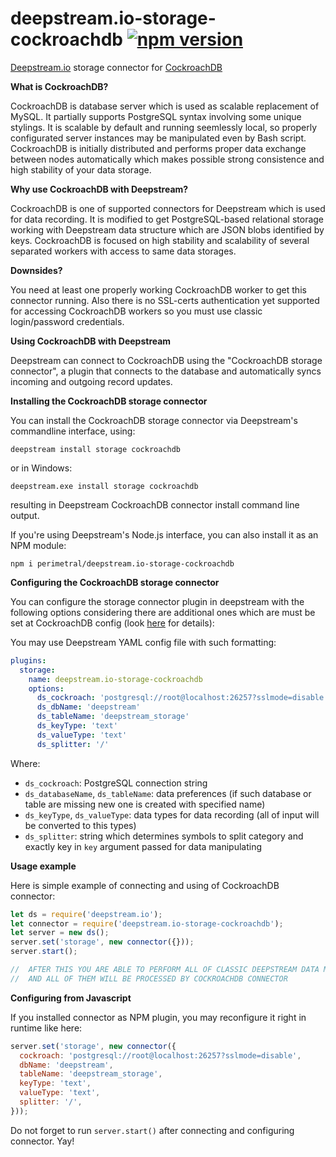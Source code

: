 # deepstream.io-storage-cockroachdb [![npm version](https://badge.fury.io/js/deepstream.io-storage-cockroachdb.svg)](https://badge.fury.io/js/deepstream.io-storage-cockroachdb)

[Deepstream.io](http://deepstream.io) storage connector for [CockroachDB](https://www.cockroachlabs.com/)

**What is CockroachDB?**

CockroachDB is database server which is used as scalable replacement of MySQL. It partially supports PostgreSQL syntax involving some unique stylings. It is scalable by default and running seemlessly local, so properly configurated server instances may be manipulated even by Bash script. CockroachDB is initially distributed and performs proper data exchange between nodes automatically which makes possible strong consistence and high stability of your data storage.

**Why use CockroachDB with Deepstream?**

CockroachDB is one of supported connectors for Deepstream which is used for data recording. It is modified to get PostgreSQL-based relational storage working with Deepstream data structure which are JSON blobs identified by keys. CockroachDB is focused on high stability and scalability of several separated workers with access to same data storages.

**Downsides?**

You need at least one properly working CockroachDB worker to get this connector running. Also there is no SSL-certs authentication yet supported for accessing CockroachDB workers so you must use classic login/password credentials.

**Using CockroachDB with Deepstream**

Deepstream can connect to CockroachDB using the "CockroachDB storage connector", a plugin that connects to the database and automatically syncs incoming and outgoing record updates.

**Installing the CockroachDB storage connector**

You can install the CockroachDB storage connector via Deepstream's commandline interface, using:

`deepstream install storage cockroachdb`

or in Windows:

`deepstream.exe install storage cockroachdb`

resulting in Deepstream CockroachDB connector install command line output.

If you're using Deepstream's Node.js interface, you can also install it as an NPM module:

`npm i perimetral/deepstream.io-storage-cockroachdb`

**Configuring the CockroachDB storage connector**

You can configure the storage connector plugin in deepstream with the following options considering there are additional ones which are must be set at CockroachDB config (look [here](https://www.cockroachlabs.com/) for details):

You may use Deepstream YAML config file with such formatting:

```yaml
plugins:
  storage:
    name: deepstream.io-storage-cockroachdb
    options:
      ds_cockroach: 'postgresql://root@localhost:26257?sslmode=disable'
      ds_dbName: 'deepstream'
      ds_tableName: 'deepstream_storage'
      ds_keyType: 'text'
      ds_valueType: 'text'
      ds_splitter: '/'
```
Where:

* `ds_cockroach`: PostgreSQL connection string
* `ds_databaseName`, `ds_tableName`: data preferences (if such database or table are missing new one is created with specified name)
* `ds_keyType`, `ds_valueType`: data types for data recording (all of input will be converted to this types)
* `ds_splitter`: string which determines symbols to split category and exactly key in `key` argument passed for data manipulating

**Usage example**

Here is simple example of connecting and using of CockroachDB connector:

```javascript
let ds = require('deepstream.io');
let connector = require('deepstream.io-storage-cockroachdb');
let server = new ds();
server.set('storage', new connector({}));
server.start();

//  AFTER THIS YOU ARE ABLE TO PERFORM ALL OF CLASSIC DEEPSTREAM DATA MANIPULATIONS
//  AND ALL OF THEM WILL BE PROCESSED BY COCKROACHDB CONNECTOR
```

**Configuring from Javascript**

If you installed connector as NPM plugin, you may reconfigure it right in runtime like here:

```javascript
server.set('storage', new connector({
  cockroach: 'postgresql://root@localhost:26257?sslmode=disable',
  dbName: 'deepstream',
  tableName: 'deepstream_storage',
  keyType: 'text',
  valueType: 'text',
  splitter: '/',
}));
```

Do not forget to run `server.start()` after connecting and configuring connector.
Yay!
